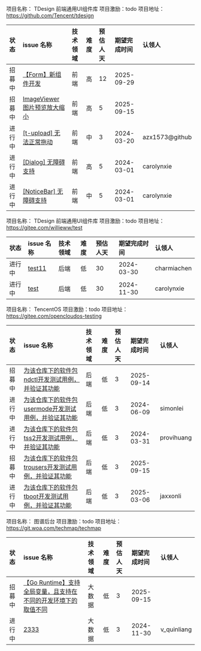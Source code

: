
项目名称： TDesign 前端通用UI组件库 项目激励：todo 项目地址： https://github.com/Tencent/tdesign

| 状态             | issue 名称                   | 技术领域           | 难度         | 预估人天 | 期望完成时间 | 认领人           |
|:---------------|:---------------------------|:---------------|:-----------|:-----|:-------|:--------------| 
| 招募中 | [【Form】新组件开发](https://github.com/Tencent/tdesign-miniprogram/issues/3726) | 前端 | 高 | 12 | 2025-09-29 |  |  
| 招募中 | [ImageViewer 图片预览放大缩小](https://github.com/Tencent/tdesign-miniprogram/issues/2167) | 前端 | 高 | 5 | 2025-09-15 |  |  
| 进行中 | [[t-upload] 无法正常拖动](https://github.com/Tencent/tdesign-miniprogram/issues/2580) | 前端 | 中 | 3 | 2024-03-20 | azx1573@github |  
| 进行中 | [[Dialog] 无障碍支持](https://github.com/Tencent/tdesign-miniprogram/issues/1017) | 前端 | 高 | 5 | 2024-03-01 | carolynxie |  
| 进行中 | [[NoticeBar] 无障碍支持](https://github.com/Tencent/tdesign-miniprogram/issues/1054) | 前端 | 中 | 5 | 2024-03-01 | carolynxie |  

项目名称： TDesign 前端通用UI组件库 项目激励：todo 项目地址： https://gitee.com/willieww/test

| 状态             | issue 名称                   | 技术领域           | 难度         | 预估人天 | 期望完成时间 | 认领人           |
|:---------------|:---------------------------|:---------------|:-----------|:-----|:-------|:--------------| 
| 进行中 | [test11](https://gitee.com/willieww/test/issues/I7NRAE) | 后端 | 低 | 30 | 2024-03-30 | charmiachen |  
| 进行中 | [test](https://gitee.com/willieww/test/issues/I8ZUSV) | 后端 | 低 | 30 | 2024-11-30 | carolynxie |  

项目名称： TencentOS 项目激励：todo 项目地址： https://gitee.com/opencloudos-testing

| 状态             | issue 名称                   | 技术领域           | 难度         | 预估人天 | 期望完成时间 | 认领人           |
|:---------------|:---------------------------|:---------------|:-----------|:-----|:-------|:--------------| 
| 招募中 | [为该仓库下的软件包ndctl开发测试用例，并验证其功能](https://gitee.com/opencloudos-testing/ndctl/issues/I7SEXZ) | 后端 | 低 | 3 | 2025-09-14 |  |  
| 进行中 | [为该仓库下的软件包usermode开发测试用例，并验证其功能](https://gitee.com/opencloudos-testing/usermode/issues/I7SF09) | 后端 | 低 | 3 | 2024-06-09 | simonlei |  
| 进行中 | [为该仓库下的软件包tss2开发测试用例，并验证其功能](https://gitee.com/opencloudos-testing/tss2/issues/I7SF03) | 后端 | 低 | 3 | 2024-03-31 | provihuang |  
| 招募中 | [为该仓库下的软件包trousers开发测试用例，并验证其功能](https://gitee.com/opencloudos-testing/trousers/issues/I7SF02) | 后端 | 低 | 3 | 2025-09-15 |  |  
| 进行中 | [为该仓库下的软件包tboot开发测试用例，并验证其功能](https://gitee.com/opencloudos-testing/tboot/issues/I7SEZV) | 后端 | 低 | 3 | 2025-03-06 | jaxxonli |  

项目名称： 图谱后台 项目激励：todo 项目地址： https://git.woa.com/techmap/techmap

| 状态             | issue 名称                   | 技术领域           | 难度         | 预估人天 | 期望完成时间 | 认领人           |
|:---------------|:---------------------------|:---------------|:-----------|:-----|:-------|:--------------| 
| 招募中 | [【Go Runtime】支持全局变量，且支持在不同的开发环境下的取值不同](https://git.woa.com/techmap/techmap/issues/5) | 大数据 | 低 | 3 | 2025-09-15 |  |  
| 进行中 | [2333](https://git.woa.com/techmap/techmap/issues/4) | 大数据 | 低 | 3 | 2024-11-30 | v_quinliang |  


